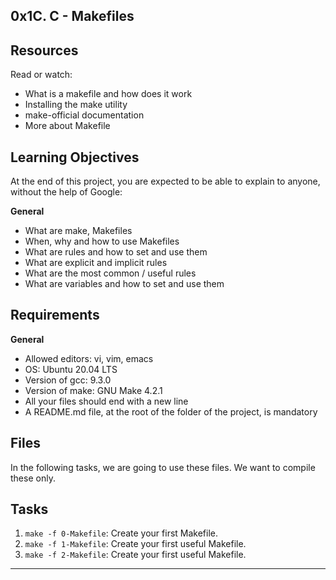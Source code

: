 ## 0x1C. C - Makefiles

## Resources
Read or watch:
- What is a makefile and how does it work
- Installing the make utility
- make-official documentation
- More about Makefile

## Learning Objectives
At the end of this project, you are expected to be able to explain to anyone, without the help of Google:

**General**
- What are make, Makefiles
- When, why and how to use Makefiles
- What are rules and how to set and use them
- What are explicit and implicit rules
- What are the most common / useful rules
- What are variables and how to set and use them


## Requirements
**General**
- Allowed editors: vi, vim, emacs
- OS: Ubuntu 20.04 LTS
- Version of gcc: 9.3.0
- Version of make: GNU Make 4.2.1
- All your files should end with a new line
- A README.md file, at the root of the folder of the project, is mandatory

## Files
In the following tasks, we are going to use these files. We want to compile these only.

## Tasks
1. `make -f 0-Makefile`: Create your first Makefile.
2. `make -f 1-Makefile`: Create your first useful Makefile.
3. `make -f 2-Makefile`: Create your first useful Makefile.

---

